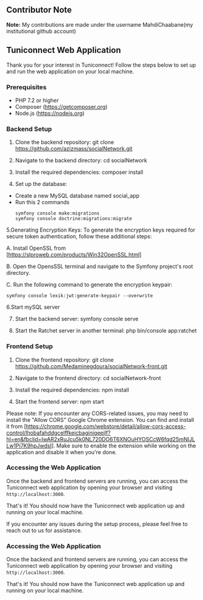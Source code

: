 ## Contributor Note

**Note:** My contributions are made under the username MahdiChaabane(my institutional github account)

## Tuniconnect Web Application

Thank you for your interest in Tuniconnect! Follow the steps below to set up and run the web application on your local machine.

### Prerequisites
- PHP 7.2 or higher
- Composer (https://getcomposer.org)
- Node.js (https://nodejs.org)

### Backend Setup
1. Clone the backend repository:
git clone https://github.com/azizmass/socialNetwork.git

2. Navigate to the backend directory:
cd socialNetwork


3. Install the required dependencies:
composer install


4. Set up the database:
- Create a new MySQL database named social_app
- Run this 2 commands
  ```
  symfony console make:migrations
  symfony console doctrine:migrations:migrate
  ```
5.Generating Encryption Keys:
To generate the encryption keys required for secure token authentication, follow these additional steps:

A. Install OpenSSL from [https://slproweb.com/products/Win32OpenSSL.html]

B. Open the OpensSSL terminal and navigate to the Symfony project's root directory.

C. Run the following command to generate the encryption keypair:
 ```
symfony console lexik:jwt:generate-keypair --overwrite
```
6.Start mySQL server

7. Start the backend server:
symfony console serve

8. Start the Ratchet server in another terminal:
php bin/console app:ratchet 

### Frontend Setup
1. Clone the frontend repository:
git clone https://github.com/Medaminegdoura/socialNetwork-front.git

2. Navigate to the frontend directory:
cd socialNetwork-front

3. Install the required dependencies:
npm install

4. Start the frontend server:
npm start


Please note: If you encounter any CORS-related issues, you may need to install the "Allow CORS" Google Chrome extension. You can find and install it from [https://chrome.google.com/webstore/detail/allow-cors-access-control/lhobafahddgcelffkeicbaginigeejlf?hl=en&fbclid=IwAR2xRuJcu5k0NL720DO6T6XNOuHYOSCcW6fqd25mNIJLLw1Pi7K9hpJwdsI]. Make sure to enable the extension while working on the application and disable it when you're done.

### Accessing the Web Application
Once the backend and frontend servers are running, you can access the Tuniconnect web application by opening your browser and visiting `http://localhost:3000`.

That's it! You should now have the Tuniconnect web application up and running on your local machine.

If you encounter any issues during the setup process, please feel free to reach out to us for assistance.

 

### Accessing the Web Application
Once the backend and frontend servers are running, you can access the Tuniconnect web application by opening your browser and visiting `http://localhost:3000`.

That's it! You should now have the Tuniconnect web application up and running on your local machine.


